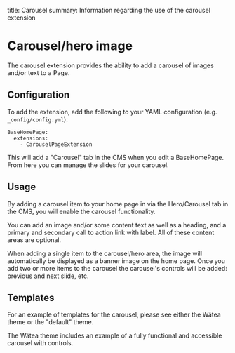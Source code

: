 title: Carousel
summary: Information regarding the use of the carousel extension

# Carousel/hero image

The carousel extension provides the ability to add a carousel of images and/or text to a Page.

## Configuration

To add the extension, add the following to your YAML configuration (e.g. `_config/config.yml`):

    BaseHomePage:
      extensions:
        - CarouselPageExtension

This will add a "Carousel" tab in the CMS when you edit a BaseHomePage. From here you can manage the slides for your
carousel.

## Usage

By adding a carousel item to your home page in via the Hero/Carousel tab in the CMS, you will enable the carousel functionality.

You can add an image and/or some content text as well as a heading, and a primary and secondary call to action link with label. All of these content areas are optional.

When adding a single item to the carousel/hero area, the image will automatically be displayed as a banner image on the home page. Once you add two or more items to the carousel the carousel's controls will be added: previous and next slide, etc.

## Templates

For an example of templates for the carousel, please see either the Wātea theme or the "default" theme.

The Wātea theme includes an example of a fully functional and accessible carousel with controls.
